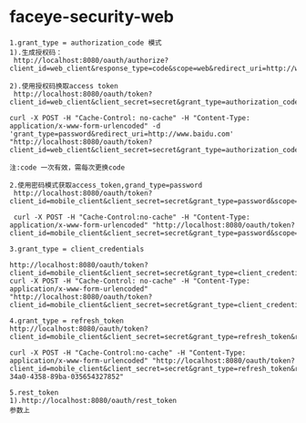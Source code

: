 faceye-security-web
==============
          
    1.grant_type = authorization_code 模式
    1).生成授权码：
     http://localhost:8080/oauth/authorize?client_id=web_client&response_type=code&scope=web&redirect_uri=http://www.baidu.com

    2).使用授权码换取access token
     http://localhost:8080/oauth/token?client_id=web_client&client_secret=secret&grant_type=authorization_code&redirect_uri=http://www.baidu.com&code=3pc6GD

    curl -X POST -H "Cache-Control: no-cache" -H "Content-Type: application/x-www-form-urlencoded" -d 'grant_type=password&redirect_uri=http://www.baidu.com' "http://localhost:8080/oauth/token?client_id=web_client&client_secret=secret&grant_type=authorization_code&code=3sJaPw"

    注:code 一次有效，需每次更换code

    2.使用密码模式获取access_token,grand_type=password
     http://localhost:8080/oauth/token?client_id=mobile_client&client_secret=secret&grant_type=password&scope=read&username=demo&password=demo
     
     curl -X POST -H "Cache-Control:no-cache" -H "Content-Type: application/x-www-form-urlencoded" "http://localhost:8080/oauth/token?client_id=mobile_client&client_secret=secret&grant_type=password&scope=read&username=demo&password=demo"
      
    3.grant_type = client_credentials
    
    http://localhost:8080/oauth/token?client_id=mobile_client&client_secret=secret&grant_type=client_credentials&scope=read
    curl -X POST -H "Cache-Control: no-cache" -H "Content-Type: application/x-www-form-urlencoded"  "http://localhost:8080/oauth/token?client_id=mobile_client&client_secret=secret&grant_type=client_credentials&scope=read"
    
    4.grant_type = refresh_token
    http://localhost:8080/oauth/token?client_id=mobile_client&client_secret=secret&grant_type=refresh_token&refresh_token=a3c2d32d9f20743ac0a4cda3c26fbbfb
    
    curl -X POST -H "Cache-Control:no-cache" -H "Content-Type: application/x-www-form-urlencoded" "http://localhost:8080/oauth/token?client_id=mobile_client&client_secret=secret&grant_type=refresh_token&refresh_token=e3d68cca-34a0-4358-89ba-035654327852"
    
    5.rest_token
    1).http://localhost:8080/oauth/rest_token
    参数上
    
    
    